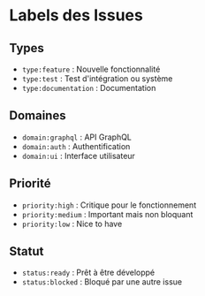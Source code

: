 # Labels des Issues

## Types
- `type:feature` : Nouvelle fonctionnalité
- `type:test` : Test d'intégration ou système
- `type:documentation` : Documentation

## Domaines
- `domain:graphql` : API GraphQL
- `domain:auth` : Authentification
- `domain:ui` : Interface utilisateur

## Priorité
- `priority:high` : Critique pour le fonctionnement
- `priority:medium` : Important mais non bloquant
- `priority:low` : Nice to have

## Statut
- `status:ready` : Prêt à être développé
- `status:blocked` : Bloqué par une autre issue 